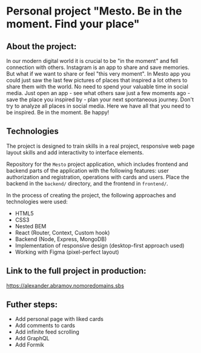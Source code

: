 # Personal project "Mesto. Be in the moment. Find your place"

## About the project:
In our modern digital world it is crucial to be "in the moment" and fell connection with others. Instagram is an app to share and save memories. But what if we want to share or feel "this very moment". In Mesto app you could just saw the last few pictures of places that inspired a lot others to share them with the world. No need to spend your valuable time in social media. Just open an app - see what others saw just a few moments ago - save the place you inspired by - plan your next spontaneous journey. Don't try to analyze all places in social media. Here we have all that you need to be inspired. Be in the moment. Be happy!

## Technologies
The project is designed to train skills in a real project, responsive web page layout skills and add interactivity to interface elements.

Repository for the `Mesto` project application, which includes frontend and backend parts of the application with the following features: user authorization and registration, operations with cards and users. Place the backend in the `backend/` directory, and the frontend in `frontend/`.

In the process of creating the project, the following approaches and technologies were used:
* HTML5
* CSS3
* Nested BEM
* React (Router, Context, Custom hook)
* Backend (Node, Express, MongoDB)
* Implementation of responsive design (desktop-first approach used)
* Working with Figma (pixel-perfect layout)

## Link to the full project in production:
https://alexander.abramov.nomoredomains.sbs 

## Futher steps:
* Add personal page with liked cards
* Add comments to cards
* Add infinite feed scrolling
* Add GraphQL
* Add Formik
